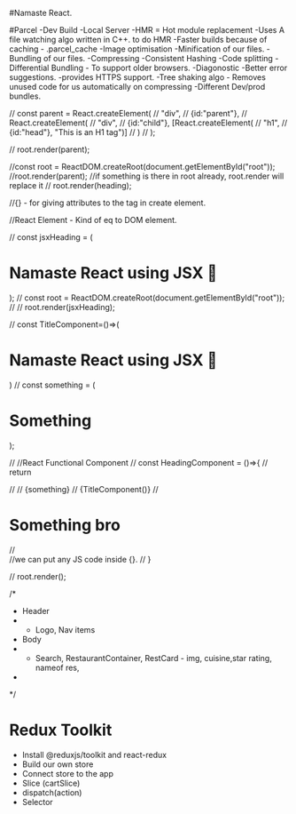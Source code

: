 #Namaste React.








#Parcel
-Dev Build
-Local Server
-HMR = Hot module replacement
-Uses A file watching algo written in C++. to do HMR
-Faster builds because of caching - .parcel_cache
-Image optimisation
-Minification of our files. - Bundling of our files.
-Compressing
-Consistent Hashing
-Code splitting
-Differential Bundling - To support older browsers.
-Diagonostic
-Better error suggestions.
-provides HTTPS support.
-Tree shaking algo - Removes unused code for us automatically on compressing
-Different Dev/prod bundles.




// const parent = React.createElement(
//     "div", 
//     {id:"parent"}, 
//     React.createElement(
//     "div", 
//     {id:"child"}, [React.createElement(
//     "h1", 
//     {id:"head"}, "This is an H1 tag")]
//     )
// );

// root.render(parent);


//const root = ReactDOM.createRoot(document.getElementById("root"));
//root.render(parent); //if something is there in root already, root.render will replace it
// root.render(heading);

//{} - for giving attributes to the tag in create element.

//React Element - Kind of eq to DOM element.





// const jsxHeading = (<h1>Namaste React using JSX 🚀</h1>);
// const root = ReactDOM.createRoot(document.getElementById("root"));
// // root.render(jsxHeading);



// const TitleComponent=()=>(<h1>Namaste React using JSX 🚀</h1>)
// const something = (<h1>Something</h1>);

// //React Functional Component
// const HeadingComponent = ()=>{
//     return <div id="container">
//         <TitleComponent/>
//         {something} 
//         {TitleComponent()}
//         <h1>Something bro</h1>
//     </div>//we can put any JS code inside {}.
// }

// root.render(<HeadingComponent/>);












/*
*  Header
* - Logo, Nav items
* Body
* - Search, RestaurantContainer, RestCard - img, cuisine,star rating, nameof res, 
* 
*/



# Redux Toolkit

- Install @reduxjs/toolkit and react-redux
- Build our own store
- Connect store to the app
- Slice (cartSlice)
- dispatch(action)
- Selector
